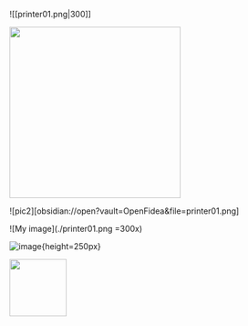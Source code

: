 ![[printer01.png|300]]

<img src="printer01.png" width="300" height="300">

![pic2][obsidian://open?vault=OpenFidea&file=printer01.png]

![My image](./printer01.png =300x)

![image](/printer01.png){height=250px}

<img src="./printer01.png" width="100" height="100">
